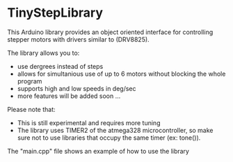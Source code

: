 # TinyStepLibrary

This Arduino library provides an object oriented interface for controlling stepper motors with drivers similar to (DRV8825).

The library allows you to:
- use dergrees instead of steps
- allows for simultanious use of up to 6 motors without blocking the whole program
- supports high and low speeds in deg/sec
- more features will be added soon ...

Please note that:

* This is still experimental and requires more tuning
* The library uses TIMER2 of the atmega328 microcontroller, so make sure not to use libraries that occupy the same timer (ex: tone()).


The "main.cpp" file shows an example of how to use the library
